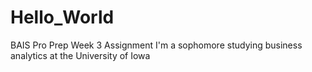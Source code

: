 # Hello_World
BAIS Pro Prep Week 3 Assignment
I'm a sophomore studying business analytics at the University of Iowa
